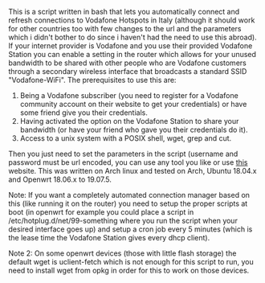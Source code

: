 This is a script written in bash that lets you automatically connect and refresh connections to Vodafone Hotspots in Italy (although it should work for other countries too with few changes to the url and the parameters which i didn't bother to do since i haven't had the need to use this abroad).
If your internet provider is Vodafone and you use their provided Vodafone Station you can enable a setting in the router which allows for your unused bandwidth to be shared with other people who are Vodafone customers through a secondary wireless interface that broadcasts a standard SSID "Vodafone-WiFi".
The prerequisites to use this are:
1. Being a Vodafone subscriber (you need to register for a Vodafone community account on their website to get your credentials) or have some friend give you their credentials.
2. Having activated the option on the Vodafone Station to share your bandwidth (or have your friend who gave you their credentials do it).
3. Access to a unix system with a POSIX shell, wget, grep and cut.

Then you just need to set the parameters in the script (username and password must be url encoded, you can use any tool you like or use [this](https://www.urlencoder.org/) website.
This was written on Arch linux and tested on Arch, Ubuntu 18.04.x and Openwrt 18.06.x to 19.07.5.

Note: If you want a completely automated connection manager based on this (like running it on the router) you need to setup the proper scripts at boot (in openwrt for example you could place a script in /etc/hotplug.d/net/99-something where you run the script when your desired interface goes up) and setup a cron job every 5 minutes (which is the lease time the Vodafone Station gives every dhcp client).

Note 2: On some openwrt devices (those with little flash storage) the default wget is uclient-fetch which is not enough for this script to run, you need to install wget from opkg in order for this to work on those devices.
